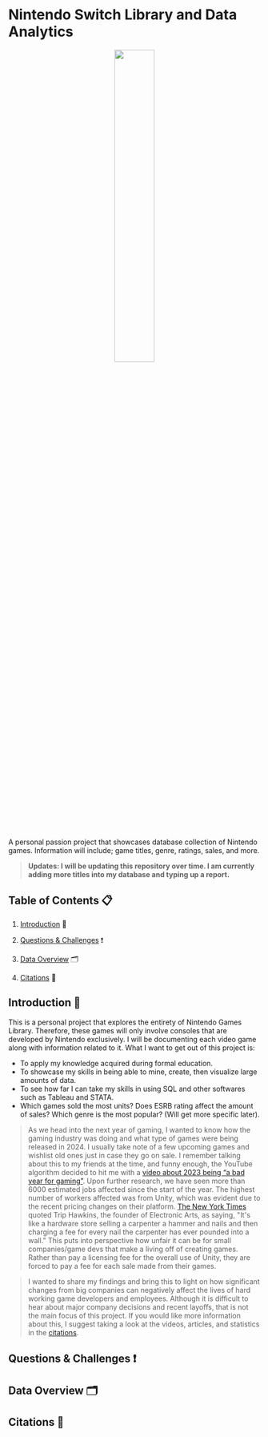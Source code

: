 # Nintendo Switch Library and Data Analytics

<p align="center">
<img src="https://media1.giphy.com/media/PkKjXRfMCxnRMHQWqE/giphy.gif" width=40% height=40%>

A personal passion project that showcases database collection of Nintendo games. Information will include; game titles, genre, ratings, sales, and more.

> **Updates: I will be updating this repository over time. I am currently adding more titles into my database and typing up a report.**


## Table of Contents 📋

1. [Introduction](#introduction-) 📝

2. [Questions & Challenges](#questions--challenges-) ❗

3. [Data Overview](#data-overview-%EF%B8%8F) 🗂️

4. [Citations](#citations-) 🧾



## Introduction 📝
This is a personal project that explores the entirety of Nintendo Games Library. Therefore, these games will only involve consoles that are developed by Nintendo exclusively. I will be documenting each video game along with information related to it. What I want to get out of this project is:
  * To apply my knowledge acquired during formal education.
  * To showcase my skills in being able to mine, create, then visualize large amounts of data.
  * To see how far I can take my skills in using SQL and other softwares such as Tableau and STATA.
  * Which games sold the most units? Does ESRB rating affect the amount of sales? Which genre is the most popular? (Will get more specific later).

>	As we head into the next year of gaming, I wanted to know how the gaming industry was doing and what type of games were being released in 2024. I usually take note of a few upcoming games and wishlist old ones just in case they go on sale. I remember talking about this to my friends at the time, and funny enough, the YouTube algorithm decided to hit me with a [video about 2023 being “a bad year for gaming”](https://www.youtube.com/shorts/evknEWzEBaQ). Upon further research, we have seen more than 6000 estimated jobs affected since the start of the year. The highest number of workers affected was from Unity, which was evident due to the recent pricing changes on their platform. [The New York Times](https://www.nytimes.com/2023/10/02/technology/how-a-pricing-change-led-to-a-revolt-by-unitys-video-game-developers.html#:~:text=Trip%20Hawkins%2C%20the%20founder%20of,ever%20pounded%20into%20a%20wall.) quoted Trip Hawkins, the founder of Electronic Arts, as saying, "It's like a hardware store selling a carpenter a hammer and nails and then charging a fee for every nail the carpenter has ever pounded into a wall." This puts into perspective how unfair it can be for small companies/game devs that make a living off of creating games. Rather than pay a licensing fee for the overall use of Unity, they are forced to pay a fee for each sale made from their games.

>	I wanted to share my findings and bring this to light on how significant changes from big companies can negatively affect the lives of hard working game developers and employees. Although it is difficult to hear about major company decisions and recent layoffs, that is not the main focus of this project. If you would like more information about this, I suggest taking a look at the videos, articles, and statistics in the [citations](#citations-).


## Questions & Challenges ❗


## Data Overview 🗂️


## Citations 🧾
